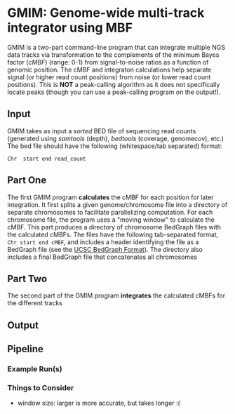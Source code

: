 # GMIM: Genome-wide multi-track integrator using MBF

GMIM is a two-part command-line program that can integrate multiple NGS data tracks via transformation to the complements of the minimum Bayes factor (*cMBF*) (range: 0-1) from signal-to-noise ratios as a function of genomic position. 
The cMBF and integraton calculations help separate signal (or higher read count positions) from noise (or lower read count positions). 
This is **NOT** a peak-calling algorithm as it does not specifically locate peaks (though you can use a peak-calling program on the output!). 

## Input
GMIM takes as input a *sorted* BED file of sequencing read counts (generated using *samtools* (depth), *bedtools* (coverage, genomecov), etc.)
The bed file should have the following (whitespace/tab separated) format:

`Chr  start end read_count`

## Part One

The first GMIM program **calculates** the cMBF for each position for later integration. It first splits a given genome/chromosome file into a directory of separate chromosomes to facilitate parallelizing computation. For each chromosome file, the program uses a "moving window" to calculate the cMBF. This part produces a directory of chromosome BedGraph files with the calculated cMBFs. The files have the following tab-separated format, `Chr start end cMBF`, and includes a header identifying the file as a BedGraph file (see the [UCSC BedGraph Format](https://genome.ucsc.edu/goldenpath/help/bedgraph.html)). The directory also includes a final BedGraph file that concatenates all chromosomes 

## Part Two

The second part of the GMIM program **integrates** the calculated cMBFs for the different tracks


## Output

## Pipeline

### Example Run(s)

### Things to Consider
- window size: larger is more accurate, but takes longer :( 
